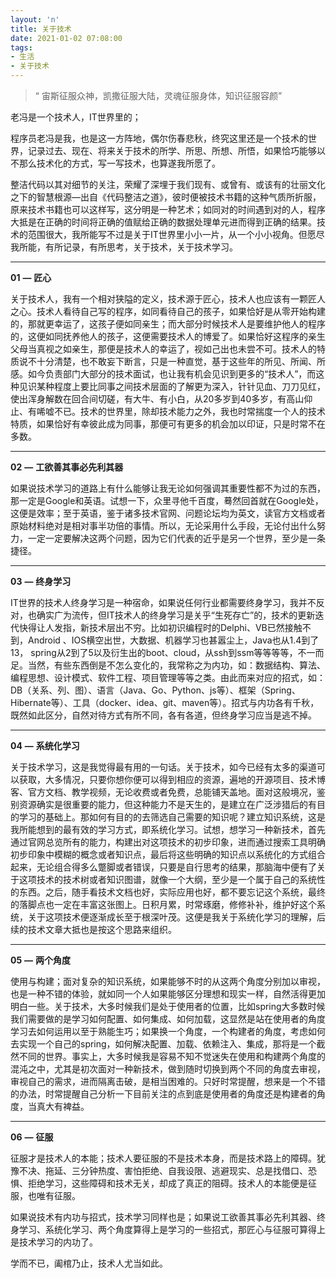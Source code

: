 ```yaml
---
layout: 'n'
title: 关于技术
date: 2021-01-02 07:08:00
tags: 
- 生活
- 关于技术
---
```


> “ 宙斯征服众神，凯撒征服大陆，灵魂征服身体，知识征服容颜”
>


老冯是一个技术人，IT世界里的；

程序员老冯是我，也是这一方阵地，偶尔伤春悲秋，终究这里还是一个技术的世界，记录过去、现在、将来关于技术的所学、所思、所想、所悟，如果恰巧能够以不那么技术化的方式，写一写技术，也算遂我所愿了。

整洁代码以其对细节的关注，荣耀了深埋于我们现有、或曾有、或该有的壮丽文化之下的智慧根源—出自《代码整洁之道》，彼时便被技术书籍的这种气质所折服，原来技术书籍也可以这样写，这分明是一种艺术；如同对的时间遇到对的人，程序大抵是在正确的时间将正确的值赋给正确的数据处理单元进而得到正确的结果。技术的范围很大，我所能写不过是关于IT世界里小小一片，从一个小小视角。但愿尽我所能，有所记录，有所思考，关于技术，关于技术学习。

------

**01**
**—**
**匠心**

关于技术人，我有一个相对狭隘的定义，技术源于匠心，技术人也应该有一颗匠人之心。技术人看待自己写的程序，如同看待自己的孩子，如果恰好是从零开始构建的，那就更幸运了，这孩子便如同亲生；而大部分时候技术人是要维护他人的程序的，这便如同抚养他人的孩子，这便需要技术人的博爱了。如果恰好这程序的亲生父母当真视之如亲生，那便是技术人的幸运了，视如己出也未尝不可。技术人的特质说不十分清楚，也不敢妄下断言，只是一种直觉，基于这些年的所见、所闻、所感。如今负责部门大部分的技术面试，也让我有机会见识到更多的“技术人”，而这种见识某种程度上要比同事之间技术层面的了解更为深入，针针见血、刀刀见红，使出浑身解数在回合间切磋，有大牛、有小白，从20多岁到40多岁，有高山仰止、有唏嘘不已。技术的世界里，除却技术能力之外，我也时常揣度一个人的技术特质，如果恰好有幸彼此成为同事，那便可有更多的机会加以印证，只是时常不在多数。

------

**02**
**—**
**工欲善其事必先利其器**

如果说技术学习的道路上有什么能够让我无论如何强调其重要性都不为过的东西，那一定是Google和英语。试想一下，众里寻他千百度，蓦然回首就在Google处，这便是效率；至于英语，鉴于诸多技术官网、问题论坛均为英文，读官方文档或者原始材料绝对是相对事半功倍的事情。所以，无论采用什么手段，无论付出什么努力，一定一定要解决这两个问题，因为它们代表的近乎是另一个世界，至少是一条捷径。

------

**03**
**—**
**终身学习**

IT世界的技术人终身学习是一种宿命，如果说任何行业都需要终身学习，我并不反对，也确实广为流传，但IT技术人的终身学习是关乎“生死存亡”的，技术的更新迭代快得让人发指，新技术层出不穷。比如初识编程时的Delphi、VB已然接触不到，Android 、IOS横空出世，大数据、机器学习也甚嚣尘上，Java也从1.4到了13， spring从2到了5以及衍生出的boot、cloud，从ssh到ssm等等等等，不一而足。当然，有些东西倒是不怎么变化的，我常称之为内功，如：数据结构、算法、编程思想、设计模式、软件工程、项目管理等等之类。由此而来对应的招式，如：DB（关系、列、图）、语言（Java、Go、Python、js等）、框架（Spring、Hibernate等）、工具（docker、idea、git、maven等）。招式与内功各有千秋，既然如此区分，自然对待方式有所不同，各有各道，但终身学习应当是逃不掉。

------

**04**
**—**
**系统化学习**

关于技术学习，这是我觉得最有用的一句话。关于技术，如今已经有太多的渠道可以获取，大多情况，只要你想你便可以得到相应的资源，遍地的开源项目、技术博客、官方文档、教学视频，无论收费或者免费，总能铺天盖地。面对这般境况，鉴别资源确实是很重要的能力，但这种能力不是天生的，是建立在广泛涉猎后的有目的学习的基础上。那如何有目的的去筛选自己需要的知识呢？建立知识系统，这是我所能想到的最有效的学习方式，即系统化学习。试想，想学习一种新技术，首先通过官网总览所有的能力，构建出对这项技术的初步印象，进而通过搜索工具明确初步印象中模糊的概念或者知识点，最后将这些明确的知识点以系统化的方式组合起来，无论组合得多么蹩脚或者错误，只要是自行思考的结果，那脑海中便有了关于这项技术的技术树或者知识图谱，就像一个大纲，至少是一个属于自己的系统性的东西。之后，随手看技术文档也好，实际应用也好，都不要忘记这个系统，最终的落脚点也一定在丰富这张图上。日积月累，时常琢磨，修修补补，维护好这个系统，关于这项技术便逐渐成长至于根深叶茂。这便是我关于系统化学习的理解，后续的技术文章大抵也是按这个思路来组织。

------

**05**
**—**
**两个角度**

使用与构建；面对复杂的知识系统，如果能够不时的从这两个角度分别加以审视，也是一种不错的体验，就如同一个人如果能够区分理想和现实一样，自然活得更加明白一些。关于技术，大多时候我们是处于使用者的位置，比如spring大多数时候我们需要做的是学习如何配置、如何集成、如何加载，这显然是站在使用者的角度学习去如何运用以至于熟能生巧；如果换一个角度，一个构建者的角度，考虑如何去实现一个自己的spring，如何解决配置、加载、依赖注入、集成，那将是一个截然不同的世界。事实上，大多时候我是容易不知不觉迷失在使用和构建两个角度的混沌之中，尤其是初次面对一种新技术，做到随时切换到两个不同的角度去审视，审视自己的需求，进而隔离击破，是相当困难的。只好时常提醒，想来是一个不错的办法，时常提醒自己分析一下目前关注的点到底是使用者的角度还是构建者的角度，当真大有裨益。

------

**06**
**—**
**征服**


征服才是技术人的本能；技术人要征服的不是技术本身，而是技术路上的障碍。犹豫不决、拖延、三分钟热度、害怕拒绝、自我设限、逃避现实、总是找借口、恐惧、拒绝学习，这些障碍和技术无关，却成了真正的阻碍。技术人的本能便是征服，也唯有征服。


如果说技术有内功与招式，技术学习同样也是；如果说工欲善其事必先利其器、终身学习、系统化学习、两个角度算得上是学习的一些招式，那匠心与征服可算得上是技术学习的内功了。

学而不已，阖棺乃止，技术人尤当如此。


